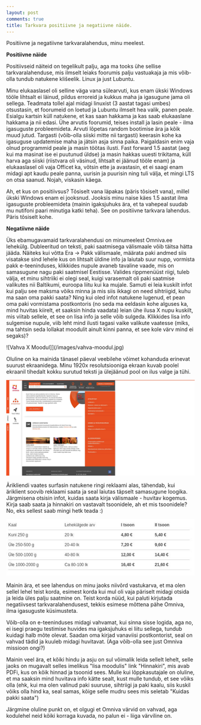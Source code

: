 ```yaml
---
layout: post
comments: true
title: Tarkvara positiivne ja negatiivne näide.
---
```


Positiivne ja negatiivne tarkvaralahendus, minu meelest.

**Positiivne näide**

Positiivseid näiteid on tegelikult palju, aga ma tooks ühe sellise tarkvaralahenduse, mis ilmselt leiaks foorumis palju vastuakaja ja mis võib-olla tundub natukene klišeelik. Linux ja just Lubuntu.

Minu elukaaslasel oli selline väga vana sülearvuti, kus enam ükski Windows tööle lihtsalt ei läinud, pildus erroreid ja kukkus maha ja igasugune jama oli sellega. Teadmata tollel ajal midagi linuxist (3 aastat tagasi umbes) otsustasin, et foorumeid on loetud ja Lubuntu ilmselt hea valik, panen peale. Esialgu kartsin küll natukene, et kas saan hakkama ja kas saab elukaaslane hakkama ja nii edasi. Ühe arvutis foorumid, teises install ja lasin peale - ilma igasuguste probleemideta. Arvuti lõpetas random bootimise ära ja kõik muud jutud. Targasti (võib-olla siiski mitte nii targasti) keerasin kohe ka igasuguse updatemise maha ja jätsin asja sinna paika. Paigaldasin enim vaja olnud programmid peale ja masin töötas ilusti. Fast forward 1.5 aastat (aeg kui ma masinat ise ei puutunud üldse) ja masin hakkas uuesti trikitama, küll harva aga siiski (riistvara oli väsinud, lihtsalt ei jäänud tööle enam) ja elukaaslasel oli vaja Officet ka, võtsin ette ja avastasin, et ei saagi enam midagi apt kaudu peale panna, uurisin ja puurisin ning tuli välja, et mingi LTS on otsa saanud. Nojah, viskasin käega.

Ah, et kus on positiivsus? Tõsiselt vana läpakas (päris tõsiselt vana), millel ükski Windows enam ei jooksnud. Jooksis minu naise käes 1.5 aastat ilma igasuguste probleemideta (mainin igaksjuhuks ära, et ta vahepeal suudab mu nutifoni paari minutiga katki teha). See on positiivne tarkvara lahendus. Päris tõsiselt kohe.

**Negatiivne näide**

Üks ebamugavamaid tarkvaralahendusi on minumeelest Omniva.ee lehekülg. Dubleeritud on teksti, paki saatmisega välismaale võib täitsa hätta jääda. Näiteks kui võtta Era -> Pakk välismaale, määrata paki andmed siis visatakse sind lehele kus on lihtsalt üldine info ja laiutab suur nupp, vormista pakk e-teeninduses, klikkides nupule avaneb tavaline vaade, mis on samasugune nagu paki saatmisel Eestisse. Valides rippmenüüst riigi, tuleb välja, et minu sihtriiki ei olegi seal, kuigi varasemalt oli paki saatmise valikutes nii Baltikumi, euroopa liitu kui ka mujale. Samuti ei leia kuskilt infot kui palju see maksma võiks minna ja mis siis ikkagi on need sihtriigid, kuhu ma saan oma pakki saata? Ning kui oled infot natukene lugenud, et pean oma paki vormistama postkontoris (no seda ma eeldasin kohe alguses ka, mind huvitas kiirelt, et saaksin hinda vaadata) leian ühe ilusa X nupu kuskilt, mis viitab sellele, et see on lisa info ja selle võib sulgeda. Klikkides lisa info sulgemise nupule, viib leht mind ilusti tagasi vaike valikute vaatesse (miks, ma tahtsin seda lollakat moodulit ainult kinni panna, et see kole värv mind ei segaks)?

![Vahva X Moodul]](/images/vahva-moodul.jpg)

Oluline on ka mainida tänasel päeval veebilehe võimet kohanduda erinevat suurust ekraanidega. Minu 1920x resolutsiooniga ekraan kuvab poolel ekraanil tihedalt kokku surutud teksti ja ülejäänud pool on ilus valge ja tühi.

![Pool tühi](/images/tyhi-omniva.jpg)

Ärikliendi vaates surfasin natukene ringi reklaami alas, tähendab, kui äriklient soovib reklaami saata ja seal laiutas täpselt samasugune loogika.
Järgmisena otsisin infot, kuidas saata kirja välismaale - huvitav kogemus. Kirja saab saata ja hinnakiri on vastavalt tsoonidele, ah et mis tsoonidele? No, eks sellest saab mingi hetk teada :)

![Tsoonid](/images/vahvad-tsoonid.jpg)

Mainin ära, et see lahendus on minu jaoks niivõrd vastukarva, et ma olen sellel lehel teist korda, esimest korda kui mul oli vaja päriselt midagi otsida ja leida üles palju saatmine on. Teist korda nüüd, kui paluti kirjutada negatiivsest tarkvaralahendusest, tekkis esimese mõttena pähe Omniva, ilma igasuguste küsimusteta.

Võib-olla on e-teeninduses midagi vahvamat, kui sinna sisse logida, aga no, ei isegi praegu testimise huvides ma igaksjuhuks ei liitu sellega, tundub kuidagi halb mõte olevat. Saadan oma kirjad vanaviisi postkontorist, seal on vahvad tädid ja kuuleb midagi huvitavat. (Aga võib-olla see just Omniva missioon ongi?)

Mainin veel ära, et kõiki hindu ja asju on sul võimalik leida sellelt lehelt, selle jaoks on mugavalt selles imelikus "lisa moodulis" link "Hinnakiri", mis avab PDFi, kus on kõik hinnad ja tsoonid sees. Mulle kui lõppkasutajale on oluline, et ma saaksin mind huvitava info kätte sealt, kust mulle tundub, et see võiks olla (ehk, kui ma olen valinud paki suuruse, sihtriigi ja paki kaalu, siis kuskil võiks olla hind ka, seal samas, kõige selle mudru sees mis seletab "Kuidas pakki saata")

Järgmine oluline punkt on, et olgugi et Omniva värvid on vahvad, aga kodulehel neid kõiki korraga kuvada, no palun ei - liiga värviline on. 
